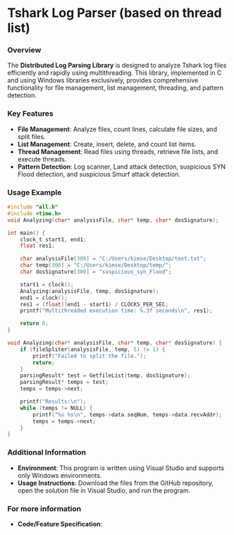 # Tshark Log Parser (based on thread list)

### Overview

The **Distributed Log Parsing Library** is designed to analyze Tshark log files efficiently and rapidly using multithreading. This library, implemented in C and using Windows libraries exclusively, provides comprehensive functionality for file management, list management, threading, and pattern detection.

### Key Features

- **File Management**: Analyze files, count lines, calculate file sizes, and split files.
- **List Management**: Create, insert, delete, and count list items.
- **Thread Management**: Read files using threads, retrieve file lists, and execute threads.
- **Pattern Detection**: Log scanner, Land attack detection, suspicious SYN Flood detection, and suspicious Smurf attack detection.

### Usage Example

```c
#include "all.h"
#include <time.h>
void Analyzing(char* analysisFile, char* temp, char* dosSignature);

int main() {
    clock_t start1, end1;
    float res1;

    char analysisFile[300] = "C:/Users/kimse/Desktop/text.txt";
    char temp[300] = "C:/Users/kimse/Desktop/temp/";
    char dosSignature[300] = "suspicious_syn_Flood";

    start1 = clock();
    Analyzing(analysisFile, temp, dosSignature);
    end1 = clock();
    res1 = (float)(end1 - start1) / CLOCKS_PER_SEC;
    printf("Multithreaded execution time: %.3f seconds\n", res1);

    return 0;
}

void Analyzing(char* analysisFile, char* temp, char* dosSignature) {
    if (fileSpliter(analysisFile, temp, 5) != 1) {
        printf("Failed to split the file.");
        return;
    }
    parsingResult* test = GetfileList(temp, dosSignature);
    parsingResult* temps = test;
    temps = temps->next;

    printf("Results:\n");
    while (temps != NULL) {
        printf("%s %s\n", temps->data.seqNum, temps->data.recvAddr);
        temps = temps->next;
    }
}

```

### Additional Information

- **Environment**: This program is written using Visual Studio and supports only Windows environments.
- **Usage Instructions**: Download the files from the GitHub repository, open the solution file in Visual Studio, and run the program.

### For more information

- **Code/Feature Specification**:  
